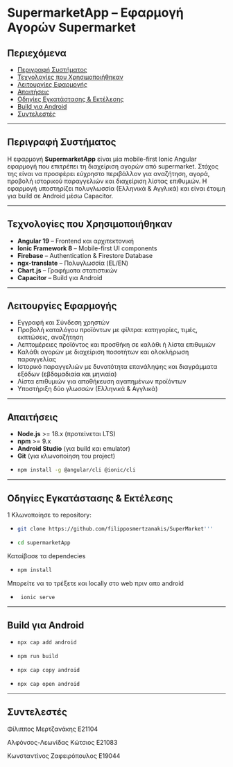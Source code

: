 #  SupermarketApp – Εφαρμογή Αγορών Supermarket

## Περιεχόμενα
- [Περιγραφή Συστήματος](#περιγραφή-συστήματος)
- [Τεχνολογίες που Χρησιμοποιήθηκαν](#τεχνολογίες-που-χρησιμοποιήθηκαν)
- [Λειτουργίες Εφαρμογής](#λειτουργίες-εφαρμογής)
- [Απαιτήσεις](#απαιτήσεις)
- [Οδηγίες Εγκατάστασης & Εκτέλεσης](#οδηγίες-εγκατάστασης--εκτέλεσης)
- [Build για Android](#build-για-android)
- [Συντελεστές](#συντελεστές)

---

## Περιγραφή Συστήματος

Η εφαρμογή **SupermarketApp** είναι μία mobile-first Ionic Angular εφαρμογή που επιτρέπει τη διαχείριση αγορών από supermarket. Στόχος της είναι να προσφέρει εύχρηστο περιβάλλον για αναζήτηση, αγορά, προβολή ιστορικού παραγγελιών και διαχείριση λίστας επιθυμιών. Η εφαρμογή υποστηρίζει πολυγλωσσία (Ελληνικά & Αγγλικά) και είναι έτοιμη για build σε Android μέσω Capacitor.

---

## Τεχνολογίες που Χρησιμοποιήθηκαν

- **Angular 19** – Frontend και αρχιτεκτονική
- **Ionic Framework 8** – Mobile-first UI components
- **Firebase** – Authentication & Firestore Database
- **ngx-translate** – Πολυγλωσσία (EL/EN)
- **Chart.js** – Γραφήματα στατιστικών
- **Capacitor** – Build για Android

---

## Λειτουργίες Εφαρμογής

- Εγγραφή και Σύνδεση χρηστών
- Προβολή καταλόγου προϊόντων με φίλτρα: κατηγορίες, τιμές, εκπτώσεις, αναζήτηση
- Λεπτομέρειες προϊόντος και προσθήκη σε καλάθι ή λίστα επιθυμιών
- Καλάθι αγορών με διαχείριση ποσοτήτων και ολοκλήρωση παραγγελίας
- Ιστορικό παραγγελιών με δυνατότητα επανάληψης και διαγράμματα εξόδων (εβδομαδιαία και μηνιαία)
- Λίστα επιθυμιών για αποθήκευση αγαπημένων προϊόντων
- Υποστήριξη δύο γλωσσών (Ελληνικά & Αγγλικά)

---

## Απαιτήσεις

- **Node.js** >= 18.x (προτείνεται LTS)
- **npm** >= 9.x
- **Android Studio** (για build και emulator)
- **Git** (για κλωνοποίηση του project)
- ```bash
  npm install -g @angular/cli @ionic/cli

---

## Οδηγίες Εγκατάστασης & Εκτέλεσης

1️ Κλωνοποίησε το repository:
- ```bash
  git clone https://github.com/filipposmertzanakis/SuperMarket'''
- ```bash
  cd supermarketApp
Καταίβασε τα dependecies
- ```bash
  npm install
Μπορείτε να το τρέξετε και locally στο web πριν απο android
- ```bash
   ionic serve
  
---

## Build για Android

- ```bash
  npx cap add android
- ```bash
  npm run build
- ```bash
  npx cap copy android
- ```bash
  npx cap open android

---

## Συντελεστές
Φίλιππος Μερτζανάκης Ε21104

Αλφόνσος-Λεωνίδας Κώτσιος Ε21083

Κωνσταντίνος Ζαφειρόπουλος Ε19044

